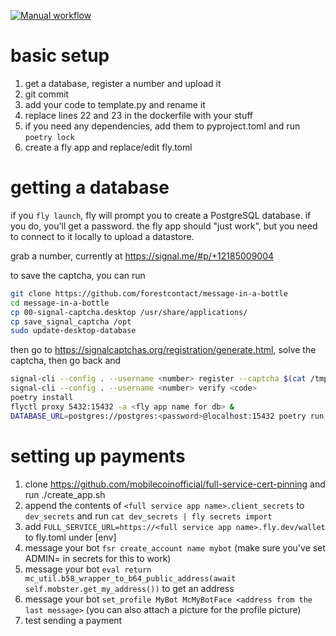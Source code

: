 [![Manual workflow](https://github.com/CultofVecna-Bot/forestbot-template/actions/workflows/manual.yml/badge.svg)](https://github.com/CultofVecna-Bot/forestbot-template/actions/workflows/manual.yml)

# basic setup

1. get a database, register a number and upload it
2. git commit
3. add your code to template.py and rename it
4. replace lines 22 and 23 in the dockerfile with your stuff
5. if you need any dependencies, add them to pyproject.toml and run `poetry lock` 
5. create a fly app and replace/edit fly.toml


# getting a database

if you `fly launch`, fly will prompt you to create a PostgreSQL database. if you do, you'll get a password. the fly app should "just work", but you need to connect to it locally to upload a datastore.

grab a number, currently at <https://signal.me/#p/+12185009004>

to save the captcha, you can run 

```bash
git clone https://github.com/forestcontact/message-in-a-bottle
cd message-in-a-bottle
cp 00-signal-captcha.desktop /usr/share/applications/
cp save_signal_captcha /opt
sudo update-desktop-database
```

then go to <https://signalcaptchas.org/registration/generate.html>, solve the captcha, then go back and

```bash
signal-cli --config . --username <number> register --captcha $(cat /tmp/captcha)`
signal-cli --config . --username <number> verify <code>
poetry install 
flyctl proxy 5432:15432 -a <fly app name for db> &
DATABASE_URL=postgres://postgres:<password>@localhost:15432 poetry run python -m forest.datastore upload --path . "testbot9000"
```

# setting up payments

1. clone https://github.com/mobilecoinofficial/full-service-cert-pinning and run ./create_app.sh
2. append the contents of `<full service app name>.client_secrets` to `dev_secrets` and run `cat dev_secrets | fly secrets import`
3. add `FULL_SERVICE_URL=https://<full service app name>.fly.dev/wallet` to fly.toml under [env]
4. message your bot `fsr create_account name mybot` (make sure you've set ADMIN=<your number> in secrets for this to work)
5. message your bot `eval return mc_util.b58_wrapper_to_b64_public_address(await self.mobster.get_my_address())` to get an address 
6. message your bot `set_profile MyBot McMyBotFace <address from the last message>` (you can also attach a picture for the profile picture)
7. test sending a payment

